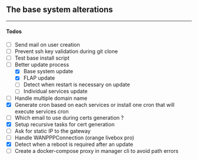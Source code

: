 ## The base system alterations

---

#### Todos

-   [ ] Send mail on user creation
-   [ ] Prevent ssh key validation during git clone
-   [ ] Test base install script
-   [ ] Better update process
    -   [x] Base system update
    -   [x] FLAP update
    -   [ ] Detect when restart is necessary on update
    -   [ ] Individual services update
-   [ ] Handle multiple domain name
-   [x] Generate cron based on each services or install one cron that will execute services cron
-   [ ] Which email to use during certs generation ?
-   [x] Setup recursive tasks for cert generation
-   [ ] Ask for static IP to the gateway
-   [ ] Handle WANPPPConnection (orange livebox pro)
-   [x] Detect when a reboot is required after an update
-   [ ] Create a docker-compose proxy in manager cli to avoid path errors
